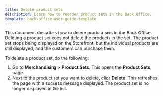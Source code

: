 ```yaml
---
title: Delete product sets
description: Learn how to reorder product sets in the Back Office.
template: back-office-user-guide-template
---
```



This document describes how to delete product sets in the Back Office. Deleting a product set does not delete the products in the set. The product set stops being displayed on the Storefront, but the individual products are still displayed, and the customers can purchase them. 


To delete a product set, do the following:
1. Go to **Merchandising** > **Product Sets**.
    This opens the **Product Sets** page.
2. Next to the product set you want to delete, click **Delete**.
    This refreshes the page with a success message displayed. The product set is no longer displayed in the list.
